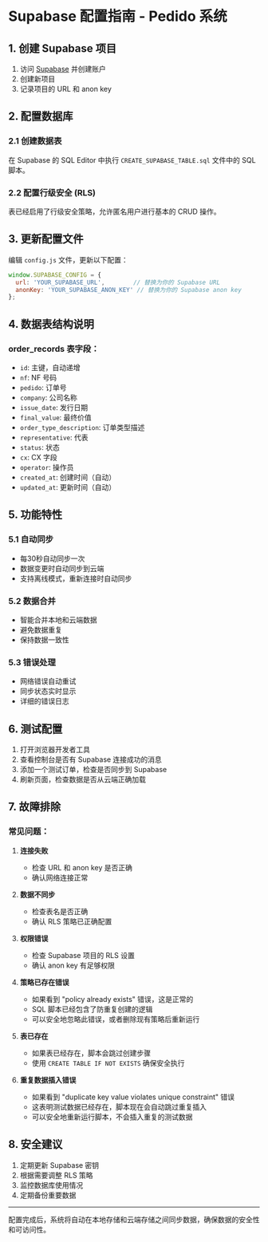 # Supabase 配置指南 - Pedido 系统

## 1. 创建 Supabase 项目

1. 访问 [Supabase](https://supabase.com) 并创建账户
2. 创建新项目
3. 记录项目的 URL 和 anon key

## 2. 配置数据库

### 2.1 创建数据表

在 Supabase 的 SQL Editor 中执行 `CREATE_SUPABASE_TABLE.sql` 文件中的 SQL 脚本。

### 2.2 配置行级安全 (RLS)

表已经启用了行级安全策略，允许匿名用户进行基本的 CRUD 操作。

## 3. 更新配置文件

编辑 `config.js` 文件，更新以下配置：

```javascript
window.SUPABASE_CONFIG = {
  url: 'YOUR_SUPABASE_URL',        // 替换为你的 Supabase URL
  anonKey: 'YOUR_SUPABASE_ANON_KEY' // 替换为你的 Supabase anon key
};
```

## 4. 数据表结构说明

### order_records 表字段：

- `id`: 主键，自动递增
- `nf`: NF 号码
- `pedido`: 订单号
- `company`: 公司名称
- `issue_date`: 发行日期
- `final_value`: 最终价值
- `order_type_description`: 订单类型描述
- `representative`: 代表
- `status`: 状态
- `cx`: CX 字段
- `operator`: 操作员
- `created_at`: 创建时间（自动）
- `updated_at`: 更新时间（自动）

## 5. 功能特性

### 5.1 自动同步
- 每30秒自动同步一次
- 数据变更时自动同步到云端
- 支持离线模式，重新连接时自动同步

### 5.2 数据合并
- 智能合并本地和云端数据
- 避免数据重复
- 保持数据一致性

### 5.3 错误处理
- 网络错误自动重试
- 同步状态实时显示
- 详细的错误日志

## 6. 测试配置

1. 打开浏览器开发者工具
2. 查看控制台是否有 Supabase 连接成功的消息
3. 添加一个测试订单，检查是否同步到 Supabase
4. 刷新页面，检查数据是否从云端正确加载

## 7. 故障排除

### 常见问题：

1. **连接失败**
   - 检查 URL 和 anon key 是否正确
   - 确认网络连接正常

2. **数据不同步**
   - 检查表名是否正确
   - 确认 RLS 策略已正确配置

3. **权限错误**
   - 检查 Supabase 项目的 RLS 设置
   - 确认 anon key 有足够权限

4. **策略已存在错误**
   - 如果看到 "policy already exists" 错误，这是正常的
   - SQL 脚本已经包含了防重复创建的逻辑
   - 可以安全地忽略此错误，或者删除现有策略后重新运行

5. **表已存在**
   - 如果表已经存在，脚本会跳过创建步骤
   - 使用 `CREATE TABLE IF NOT EXISTS` 确保安全执行

6. **重复数据插入错误**
   - 如果看到 "duplicate key value violates unique constraint" 错误
   - 这表明测试数据已经存在，脚本现在会自动跳过重复插入
   - 可以安全地重新运行脚本，不会插入重复的测试数据

## 8. 安全建议

1. 定期更新 Supabase 密钥
2. 根据需要调整 RLS 策略
3. 监控数据库使用情况
4. 定期备份重要数据

---

配置完成后，系统将自动在本地存储和云端存储之间同步数据，确保数据的安全性和可访问性。
